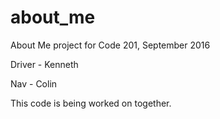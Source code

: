# about_me
About Me project for Code 201, September 2016

Driver - Kenneth

Nav - Colin

This code is being worked on together. 
